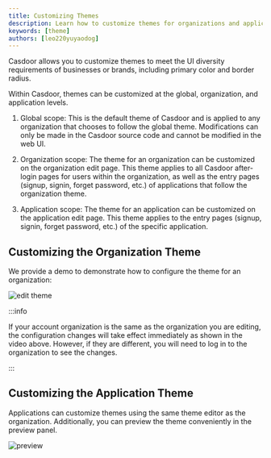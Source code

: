 ```yaml
---
title: Customizing Themes
description: Learn how to customize themes for organizations and applications within an organization
keywords: [theme]
authors: [leo220yuyaodog]
---
```


Casdoor allows you to customize themes to meet the UI diversity requirements of businesses or brands, including primary color and border radius.

Within Casdoor, themes can be customized at the global, organization, and application levels.

1. Global scope: This is the default theme of Casdoor and is applied to any organization that chooses to follow the global theme. Modifications can only be made in the Casdoor source code and cannot be modified in the web UI.

2. Organization scope: The theme for an organization can be customized on the organization edit page. This theme applies to all Casdoor after-login pages for users within the organization, as well as the entry pages (signup, signin, forget password, etc.) of applications that follow the organization theme.

3. Application scope: The theme for an application can be customized on the application edit page. This theme applies to the entry pages (signup, signin, forget password, etc.) of the specific application.

## Customizing the Organization Theme

We provide a demo to demonstrate how to configure the theme for an organization:

![edit theme](/img/organization/edit_theme.gif)

:::info

If your account organization is the same as the organization you are editing, the configuration changes will take effect immediately as shown in the video above. However, if they are different, you will need to log in to the organization to see the changes.

:::

## Customizing the Application Theme

Applications can customize themes using the same theme editor as the organization. Additionally, you can preview the theme conveniently in the preview panel.

![preview](/img/organization/application_preview.png)
